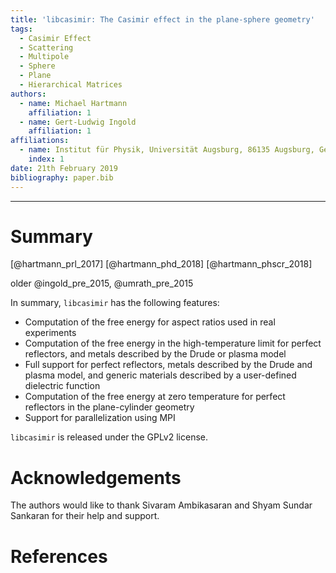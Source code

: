 ```yaml
---
title: 'libcasimir: The Casimir effect in the plane-sphere geometry'
tags:
  - Casimir Effect
  - Scattering
  - Multipole
  - Sphere
  - Plane
  - Hierarchical Matrices
authors:
  - name: Michael Hartmann
    affiliation: 1
  - name: Gert-Ludwig Ingold
    affiliation: 1
affiliations:
  - name: Institut für Physik, Universität Augsburg, 86135 Augsburg, Germany
    index: 1
date: 21th February 2019
bibliography: paper.bib
---
```


----------------------

# Summary

[@hartmann_prl_2017]
[@hartmann_phd_2018]
[@hartmann_phscr_2018]

older @ingold_pre_2015, @umrath_pre_2015


In summary, ``libcasimir`` has the following features:

 - Computation of the free energy for aspect ratios used in real experiments
 - Computation of the free energy in the high-temperature limit for perfect reflectors, and metals described by the Drude or plasma model
 - Full support for perfect reflectors, metals described by the Drude and plasma model, and generic materials described by a user-defined dielectric function
 - Computation of the free energy at zero temperature for perfect reflectors in the plane-cylinder geometry
 - Support for parallelization using MPI


``libcasimir`` is released under the GPLv2 license.

# Acknowledgements

The authors would like to thank Sivaram Ambikasaran and Shyam Sundar Sankaran
for their help and support.

# References
